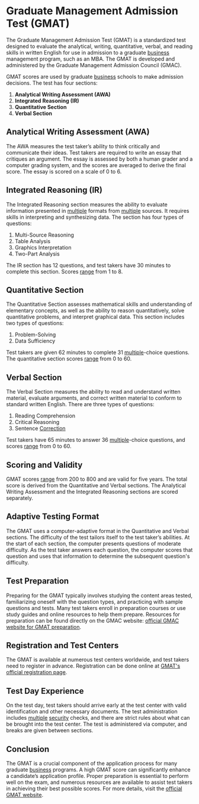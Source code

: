 # Graduate Management Admission Test (GMAT)

The Graduate Management Admission Test (GMAT) is a standardized test designed to evaluate the analytical, writing, quantitative, verbal, and reading skills in written English for use in admission to a graduate [business](../b/business.md) management program, such as an MBA. The GMAT is developed and administered by the Graduate Management Admission Council (GMAC).

GMAT scores are used by graduate [business](../b/business.md) schools to make admission decisions. The test has four sections:

1. **Analytical Writing Assessment (AWA)**
2. **Integrated Reasoning (IR)**
3. **Quantitative Section**
4. **Verbal Section**

## Analytical Writing Assessment (AWA)

The AWA measures the test taker’s ability to think critically and communicate their ideas. Test takers are required to write an essay that critiques an argument. The essay is assessed by both a human grader and a computer grading system, and the scores are averaged to derive the final score. The essay is scored on a scale of 0 to 6.

## Integrated Reasoning (IR)

The Integrated Reasoning section measures the ability to evaluate information presented in [multiple](../m/multiple.md) formats from [multiple](../m/multiple.md) sources. It requires skills in interpreting and synthesizing data. The section has four types of questions:

1. Multi-Source Reasoning
2. Table Analysis
3. Graphics Interpretation
4. Two-Part Analysis

The IR section has 12 questions, and test takers have 30 minutes to complete this section. Scores [range](../r/range.md) from 1 to 8.

## Quantitative Section

The Quantitative Section assesses mathematical skills and understanding of elementary concepts, as well as the ability to reason quantitatively, solve quantitative problems, and interpret graphical data. This section includes two types of questions:

1. Problem-Solving
2. Data Sufficiency

Test takers are given 62 minutes to complete 31 [multiple](../m/multiple.md)-choice questions. The quantitative section scores [range](../r/range.md) from 0 to 60.

## Verbal Section

The Verbal Section measures the ability to read and understand written material, evaluate arguments, and correct written material to conform to standard written English. There are three types of questions:

1. Reading Comprehension
2. Critical Reasoning
3. Sentence [Correction](../c/correction.md)

Test takers have 65 minutes to answer 36 [multiple](../m/multiple.md)-choice questions, and scores [range](../r/range.md) from 0 to 60.

## Scoring and Validity

GMAT scores [range](../r/range.md) from 200 to 800 and are valid for five years. The total score is derived from the Quantitative and Verbal sections. The Analytical Writing Assessment and the Integrated Reasoning sections are scored separately.

## Adaptive Testing Format

The GMAT uses a computer-adaptive format in the Quantitative and Verbal sections. The difficulty of the test tailors itself to the test taker’s abilities. At the start of each section, the computer presents questions of moderate difficulty. As the test taker answers each question, the computer scores that question and uses that information to determine the subsequent question's difficulty.

## Test Preparation

Preparing for the GMAT typically involves studying the content areas tested, familiarizing oneself with the question types, and practicing with sample questions and tests. Many test takers enroll in preparation courses or use study guides and online resources to help them prepare. Resources for preparation can be found directly on the GMAC website: [official GMAC website for GMAT preparation](https://www.mba.com/exams/gmat).

## Registration and Test Centers

The GMAT is available at numerous test centers worldwide, and test takers need to register in advance. Registration can be done online at [GMAT's official registration page](https://www.mba.com/exams/gmat).

## Test Day Experience

On the test day, test takers should arrive early at the test center with valid identification and other necessary documents. The test administration includes [multiple](../m/multiple.md) [security](../s/security.md) checks, and there are strict rules about what can be brought into the test center. The test is administered via computer, and breaks are given between sections.

## Conclusion

The GMAT is a crucial component of the application process for many graduate [business](../b/business.md) programs. A high GMAT score can significantly enhance a candidate’s application profile. Proper preparation is essential to perform well on the exam, and numerous resources are available to assist test takers in achieving their best possible scores. For more details, visit the [official GMAT website](https://www.mba.com).

